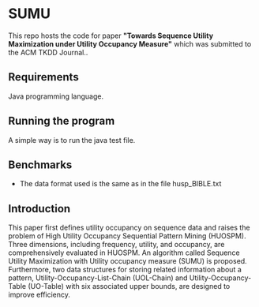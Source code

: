 # SUMU
This repo hosts the code for paper **"Towards Sequence Utility Maximization under Utility Occupancy Measure"** which was submitted to the ACM TKDD Journal..

## Requirements
Java programming language.

## Running the program
A simple way is to run the java test file.

## Benchmarks
- The data format used is the same as in the file husp_BIBLE.txt

## Introduction
This paper first defines utility occupancy on sequence data and raises the problem of High Utility Occupancy Sequential Pattern Mining (HUOSPM). Three dimensions, including frequency, utility, and occupancy, are comprehensively evaluated in HUOSPM. An algorithm called Sequence Utility Maximization with Utility occupancy measure (SUMU) is proposed. Furthermore, two data structures for storing related information about a pattern, Utility-Occupancy-List-Chain (UOL-Chain) and Utility-Occupancy-Table (UO-Table) with six associated upper bounds, are designed to improve efficiency. 
